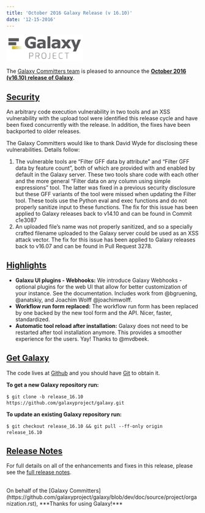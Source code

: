 ```yaml
---
title: 'October 2016 Galaxy Release (v 16.10)'
date: '12-15-2016'
---
```

<div class='right'><a href='http://getgalaxy.org'><img src="/src/images/logos/GalaxyNewLogo_GalaxyProject_Trans.png" alt="GalaxyProject" width="200" /></a></div>

The [Galaxy Committers team](https://github.com/galaxyproject/galaxy/blob/dev/doc/source/project/organization.rst) is pleased to announce the **[October 2016 (v16.10) release of Galaxy](https://docs.galaxyproject.org/en/master/releases/16.10_announce.html)**.

## [Security](https://docs.galaxyproject.org/en/master/releases/16.10_announce.html#security)

An arbitrary code execution vulnerability in two tools and an XSS vulnerability
with the upload tool were identified this release cycle and have been fixed
concurrently with the release. In addition, the fixes have been backported to
older releases.

The Galaxy Committers would like to thank David Wyde for disclosing these
vulnerabilities. Details follow:

1. The vulnerable tools are “Filter GFF data by attribute” and “Filter GFF data
   by feature count”, both of which are provided with and enabled by default in
   the Galaxy server. These two tools share code with each other and the more
   general “Filter data on any column using simple expressions” tool. The
   latter was fixed in a previous security disclosure but these GFF variants of
   the tool were missed when updating the Filter tool. These tools use the
   Python eval and exec functions and do not properly sanitize input to these
   functions. The fix for this issue has been applied to Galaxy releases back
   to v14.10 and can be found in Commit c1e3087
2. An uploaded file’s name was not properly sanitized, and so a specially
   crafted filename uploaded to the Galaxy server could be used as an XSS
   attack vector. The fix for this issue has been applied to Galaxy releases
   back to v16.07 and can be found in Pull Request 3278.

## [Highlights](https://docs.galaxyproject.org/en/master/releases/16.10_announce.html#highlights)

* **Galaxu UI plugins - Webhooks:** We introduce Galaxy Webhooks - optional plugins for the web UI that allow for better customization of your instance. See the documentation. Includes work from @bgruening, @anatskiy, and Joachim Wolff @joachimwolff.
* **Workflow run form replaced:** The workflow run form has been replaced by one backed by the new tool form and the API. Nicer, faster, standardized.
* **Automatic tool reload after installation:** Galaxy does not need to be restarted after tool installation anymore. This provides a smoother experience for the users. Yay! Thanks to @mvdbeek.

## [Get Galaxy](http://getgalaxy.org)

The code lives at [Github](https://github.com/galaxyproject/galaxy) and you should have [Git](https://git-scm.com/) to obtain it.

**To get a new Galaxy repository run:**
```console
$ git clone -b release_16.10 https://github.com/galaxyproject/galaxy.git
```

**To update an existing Galaxy repository run:**
```console
$ git checkout release_16.10 && git pull --ff-only origin release_16.10
```

## [Release Notes](https://docs.galaxyproject.org/en/master/releases/16.10_announce.html)

For full details on all of the enhancements and fixes in this release, please see the [full release notes](https://docs.galaxyproject.org/en/master/releases/16.10_announce.html).

<br />
On behalf of the [Galaxy Committers](https://github.com/galaxyproject/galaxy/blob/dev/doc/source/project/organization.rst), ***Thanks for using Galaxy!***
